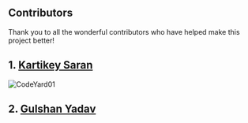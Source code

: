 ## Contributors

Thank you to all the wonderful contributors who have helped make this project better!

## 1. [Kartikey Saran](https://github.com/CodeYard01)
   ![CodeYard01](https://avatars.githubusercontent.com/u/132538503?v=4)

## 2. [Gulshan Yadav](https://github.com/gulshan214)
  